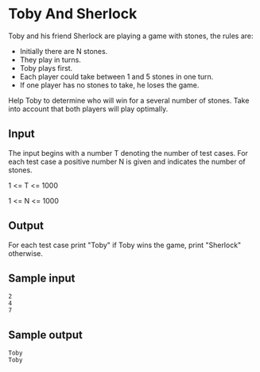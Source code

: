 # Toby And Sherlock

Toby and his friend Sherlock are playing a game with stones, the rules are:

- Initially there are N stones.
- They play in turns.
- Toby plays first.
- Each player could take between 1 and 5 stones in one turn.
- If one player has no stones to take, he loses the game.

Help Toby to determine who will win for a several number of stones. Take into account that both players will play optimally.

## Input

The input begins with a number T denoting the number of test cases. For each
test case a positive number N is given and indicates the number of stones.

1 <= T <= 1000

1 <= N <= 1000

## Output

For each test case print "Toby" if Toby wins the game, print "Sherlock" otherwise.

## Sample input

```text
2
4
7
```

## Sample output

```text
Toby
Toby
```
